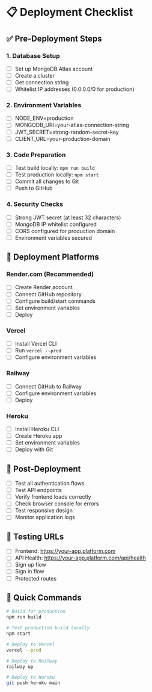 # 📋 Deployment Checklist

## ✅ Pre-Deployment Steps

### 1. Database Setup
- [ ] Set up MongoDB Atlas account
- [ ] Create a cluster
- [ ] Get connection string
- [ ] Whitelist IP addresses (0.0.0.0/0 for production)

### 2. Environment Variables
- [ ] NODE_ENV=production
- [ ] MONGODB_URI=your-atlas-connection-string
- [ ] JWT_SECRET=strong-random-secret-key
- [ ] CLIENT_URL=your-production-domain

### 3. Code Preparation
- [ ] Test build locally: `npm run build`
- [ ] Test production locally: `npm start`
- [ ] Commit all changes to Git
- [ ] Push to GitHub

### 4. Security Checks
- [ ] Strong JWT secret (at least 32 characters)
- [ ] MongoDB IP whitelist configured
- [ ] CORS configured for production domain
- [ ] Environment variables secured

## 🚀 Deployment Platforms

### Render.com (Recommended)
- [ ] Create Render account
- [ ] Connect GitHub repository
- [ ] Configure build/start commands
- [ ] Set environment variables
- [ ] Deploy

### Vercel
- [ ] Install Vercel CLI
- [ ] Run `vercel --prod`
- [ ] Configure environment variables

### Railway
- [ ] Connect GitHub to Railway
- [ ] Configure environment variables
- [ ] Deploy

### Heroku
- [ ] Install Heroku CLI
- [ ] Create Heroku app
- [ ] Set environment variables
- [ ] Deploy with Git

## 🔧 Post-Deployment
- [ ] Test all authentication flows
- [ ] Test API endpoints
- [ ] Verify frontend loads correctly
- [ ] Check browser console for errors
- [ ] Test responsive design
- [ ] Monitor application logs

## 📱 Testing URLs
- [ ] Frontend: https://your-app.platform.com
- [ ] API Health: https://your-app.platform.com/api/health
- [ ] Sign up flow
- [ ] Sign in flow
- [ ] Protected routes

## 🎯 Quick Commands

```bash
# Build for production
npm run build

# Test production build locally
npm start

# Deploy to Vercel
vercel --prod

# Deploy to Railway
railway up

# Deploy to Heroku
git push heroku main
```
